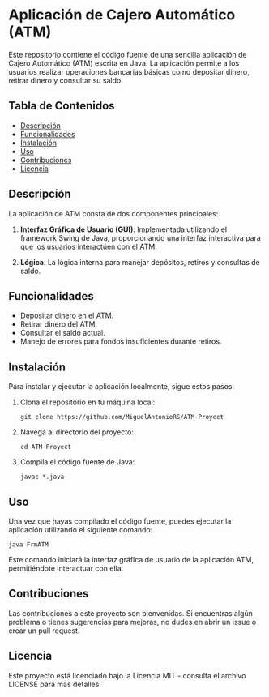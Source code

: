 # Aplicación de Cajero Automático (ATM)

Este repositorio contiene el código fuente de una sencilla aplicación de Cajero Automático (ATM) escrita en Java. La aplicación permite a los usuarios realizar operaciones bancarias básicas como depositar dinero,
retirar dinero y consultar su saldo.
 
## Tabla de Contenidos

- [Descripción](#descripción)
- [Funcionalidades](#funcionalidades)
- [Instalación](#instalación)
- [Uso](#uso)
- [Contribuciones](#contribuciones)
- [Licencia](#licencia)

## Descripción

La aplicación de ATM consta de dos componentes principales:

1. **Interfaz Gráfica de Usuario (GUI)**: Implementada utilizando el framework Swing de Java, proporcionando una interfaz interactiva para que los usuarios interactúen con el ATM.

2. **Lógica**: La lógica interna para manejar depósitos, retiros y consultas de saldo.

## Funcionalidades

- Depositar dinero en el ATM.
- Retirar dinero del ATM.
- Consultar el saldo actual.
- Manejo de errores para fondos insuficientes durante retiros.

## Instalación

Para instalar y ejecutar la aplicación localmente, sigue estos pasos:

1. Clona el repositorio en tu máquina local:

   ```
   git clone https://github.com/MiguelAntonioRS/ATM-Proyect
   ```

2. Navega al directorio del proyecto:
   ```
   cd ATM-Proyect
   ```
   
3. Compila el código fuente de Java:
   ```
   javac *.java
   ```

## Uso

Una vez que hayas compilado el código fuente, puedes ejecutar la aplicación utilizando el siguiente comando:     
```
java FrmATM
```

Este comando iniciará la interfaz gráfica de usuario de la aplicación ATM, permitiéndote interactuar con ella.

## Contribuciones

Las contribuciones a este proyecto son bienvenidas. Si encuentras algún problema o tienes sugerencias para mejoras, no dudes en abrir un issue o crear un pull request.

## Licencia

Este proyecto está licenciado bajo la Licencia MIT - consulta el archivo LICENSE para más detalles.
